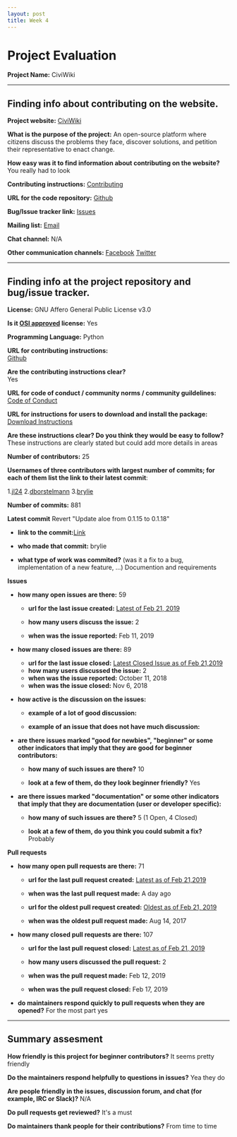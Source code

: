 ```yaml
---
layout: post
title: Week 4
---
```



# Project Evaluation 



__Project Name:__  CiviWiki


---

## Finding info about contributing on the website.


__Project website:__
[CiviWiki](https://www.civiwiki.org)


__What is the purpose of the project:__ An open-source platform where citizens discuss the problems they face, discover solutions, and petition their representative to enact change.


__How easy was it to find information about contributing on the website?__  You really had to look 


__Contributing instructions:__
[Contributing](https://github.com/CiviWiki/OpenCiviWiki/blob/dev/CONTRIBUTING.md)

__URL for the code repository:__
[Github](https://github.com/CiviWiki/OpenCiviWiki)

__Bug/Issue tracker link:__
[Issues](https://github.com/CiviWiki/OpenCiviWiki/issues)

__Mailing list:__
[Email](mitchell@civiwiki.org)

__Chat channel:__ N/A

__Other communication channels:__
[Facebook](https://www.facebook.com/sharer/sharer.php?u=civiwiki.org)
[Twitter](https://twitter.com/share)


---

## Finding info at the project repository and bug/issue tracker.

__License:__ GNU Affero General Public License v3.0

__Is it [OSI approved](https://opensource.org/licenses/alphabetical) license:__ Yes

__Programming Language:__
Python

__URL for contributing instructions:__  
[Github](https://github.com/CiviWiki/OpenCiviWiki/blob/dev/CONTRIBUTING.md)

__Are the contributing instructions clear?__  
Yes


__URL for code of conduct / community norms / community guildelines:__
[Code of Conduct](https://github.com/CiviWiki/OpenCiviWiki/blob/dev/CODE_OF_CONDUCT.md)


__URL for instructions for users to download and install the package:__
[Download Instructions](https://github.com/CiviWiki/OpenCiviWiki/blob/dev/CONTRIBUTING.md)


__Are these instructions clear? Do you think they would be easy to follow?__ These instructions are clearly stated but could add more details in areas


__Number of contributors:__
25

__Usernames of three contributors with largest number of commits; for
each of them list the link to their latest commit__: 

1.[jl24](https://github.com/CiviWiki/OpenCiviWiki/commit/36fc0f7406874994112476475ba1b6b6790176bc)
2.[dborstelmann](https://github.com/CiviWiki/OpenCiviWiki/commit/6c3a79b22891c56f67c1db68d3965813a70db021)
3.[brylie](https://github.com/CiviWiki/OpenCiviWiki/commit/5065d046ec3d36a1b46dccbc58d8517aa4c103c8)


__Number of commits:__ 881

__Latest commit__ Revert "Update aloe from 0.1.15 to 0.1.18"

- __link to the commit:__[Link](https://github.com/CiviWiki/OpenCiviWiki/commit/5065d046ec3d36a1b46dccbc58d8517aa4c103c8)

- __who made that commit:__ brylie

- __what type of work was commited?__ (was it a fix to a bug, implementation of a new feature, ...)
Documention and requirements

__Issues__

- __how many open issues are there:__ 59

    - __url for the last issue created:__
    [Latest of Feb 21, 2019](https://github.com/CiviWiki/OpenCiviWiki/issues/319)

    - __how many users discuss the issue:__  2
    
    - __when was the issue reported:__ Feb 11, 2019
    

- __how many closed issues are there:__ 89
    - __url for the last issue closed:__
    [Latest Closed Issue as of Feb 21,2019](https://github.com/CiviWiki/OpenCiviWiki/issues/224)
    - __how many users discussed the issue:__ 2
    - __when was the issue reported:__ October 11, 2018
    - __when was the issue closed:__ Nov 6, 2018

- __how active is the discussion on the issues:__ 

    - __example of a lot of good discussion:__ 
    
    - __example of an issue that does not have much discussion:__



- __are there issues marked "good for newbies", "beginner" or some other indicators that imply that they are good for beginner contributors:__

    - __how many of such issues are there?__ 10
    
    - __look at a few of them, do they look beginner friendly?__ Yes



- __are there issues marked "documentation" or some other indicators that imply that they are documentation (user or developer specific):__

    - __how many of such issues are there?__ 5 (1 Open, 4 Closed)
    
    - __look at a few of them, do you think you could submit a fix?__ Probably



__Pull requests__

- __how many open pull requests are there:__ 71

    - __url for the last pull request created:__ 
    [Latest as of Feb 21,2019](https://github.com/CiviWiki/OpenCiviWiki/pull/326)
    
    - __when was the last pull request made:__ A day ago

    - __url for the oldest pull request created:__
    [Oldest as of Feb 21, 2019](https://github.com/CiviWiki/OpenCiviWiki/pull/27)
    
    - __when was the oldest pull request made:__ Aug 14, 2017

- __how many closed pull requests are there:__ 107

    - __url for the last pull request closed:__
    [Latest as of Feb 21, 2019](https://github.com/CiviWiki/OpenCiviWiki/pull/320)
    
    - __how many users discussed the pull request:__ 2
    
    - __when was the pull request made:__ Feb 12, 2019
    
    - __when was the pull request closed:__ Feb 17, 2019
    

- __do maintainers respond quickly to pull requests when they are opened?__  For the most part yes




---


## Summary assesment
__How friendly is this project for beginner contributors?__ It seems pretty friendly 


__Do the maintainers respond helpfully to questions in issues?__ 
Yea they do

__Are people friendly in the issues, discussion forum, and chat (for example, IRC or Slack)?__
N/A


__Do pull requests get reviewed?__ It's a must



__Do maintainers thank people for their contributions?__  From time to time
